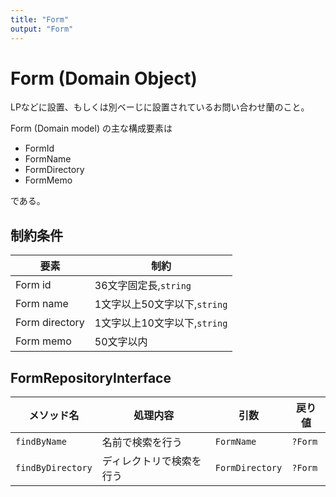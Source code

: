 ```yaml
---
title: "Form"
output: "Form"
---
```


# Form (Domain Object)
LPなどに設置、もしくは別ベーじに設置されているお問い合わせ蘭のこと。

Form (Domain model) の主な構成要素は
* FormId
* FormName
* FormDirectory
* FormMemo

である。

## 制約条件
| 要素 | 制約 |
| -- | -- |
| Form id | 36文字固定長,`string` |
| Form name | 1文字以上50文字以下,`string`|
| Form directory | 1文字以上10文字以下,`string` |
| Form memo | 50文字以内 |

## FormRepositoryInterface
| メソッド名 | 処理内容 | 引数 | 戻り値 |
| -- | -- | -- | -- |
| `findByName` | 名前で検索を行う | `FormName` | `?Form` |
| `findByDirectory` | ディレクトリで検索を行う | `FormDirectory` | `?Form` |